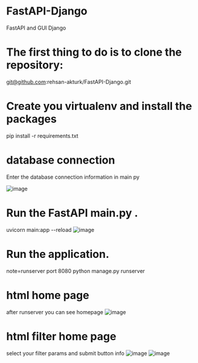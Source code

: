 # FastAPI-Django
FastAPI and  GUI Django 



# The first thing to do is to clone the repository:
git@github.com:rehsan-akturk/FastAPI-Django.git

# Create you virtualenv and install the packages
pip install -r requirements.txt


# database connection
Enter the database connection information in main py 

![image](https://user-images.githubusercontent.com/63419567/190595282-d5109a4d-68e1-4a72-ac1e-a0c0620d7d40.png)



# Run the FastAPI main.py .
uvicorn main:app --reload
![image](https://user-images.githubusercontent.com/63419567/190595415-804a5137-b16d-4514-a28b-f36e53e33760.png)



# Run the application.
note=runserver port 8080
python manage.py runserver



# html home page
after runserver you can see homepage
![image](https://user-images.githubusercontent.com/63419567/190595941-821c8d4a-d41e-4080-ba37-9cd42c33e81b.png)





# html filter home page

select your filter params and submit  button info
![image](https://user-images.githubusercontent.com/63419567/190595630-b2f4aeef-58d4-41e8-9e74-5c47edc8764a.png)
![image](https://user-images.githubusercontent.com/63419567/190596521-28bed2c1-3358-45f7-9b91-241f198c2717.png)






